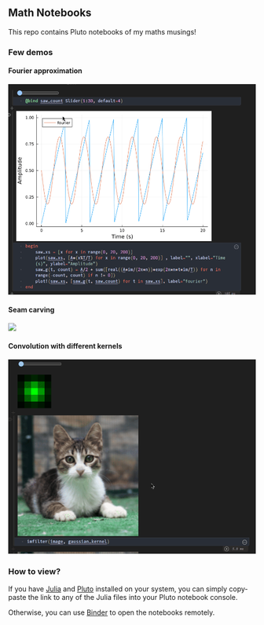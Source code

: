 ## Math Notebooks

This repo contains Pluto notebooks of my maths musings! 

### Few demos

#### Fourier approximation

![](./demo/demo.gif)


#### Seam carving

![](./demo/demo2.gif)

#### Convolution with different kernels

![](./demo/demo3.gif)

### How to view?

If you have [Julia](https://julialang.org/) and [Pluto](https://plutojl.org) installed on your system, you can simply copy-paste the link to any of the Julia files into your Pluto notebook console. 

Otherwise, you can use [Binder](https://hub.ovh2.mybinder.org/user/fonsp-pluto-on-binder-un9ly7fc/pluto/?token=Fe4_k8llQPqlrXTCma_ZuQ) to open the notebooks remotely.
